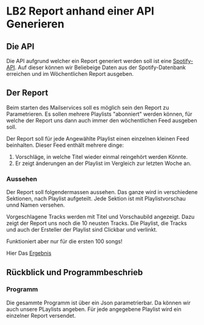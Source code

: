 # LB2 Report anhand einer API Generieren

## Die API

Die API aufgrund welcher ein Report generiert werden soll ist eine [Spotify-API](https://api.spotify.com/v1/). Auf dieser können wir Beliebeige Daten aus der Spotify-Datenbank erreichen und im Wöchentlichen Report ausgeben.

## Der Report

Beim starten des Mailservices soll es möglich sein den Report zu Parametrieren. Es sollen mehrere Playlists "abonniert" werden können, für welche der Report uns dann auch immer den wöchentlichen Feed ausgeben soll.

Der Report soll für jede Angewählte Playlist einen einzelnen kleinen Feed beinhalten. Dieser Feed enthält mehrere dinge:

1. Vorschläge, in welche Titel wieder einmal reingehört werden Könnte.
2. Er zeigt änderungen an der Playlist im Vergleich zur letzten Woche an.

### Aussehen

Der Report soll folgendermassen aussehen. Das ganze wird in verschiedene Sektionen, nach Playlist aufgeteilt. Jede Sektion ist mit Playlistvorschau unnd Namen versehen.

Vorgeschlagene Tracks werden mit Titel und Vorschaubild angezeigt. Dazu zeigt der Report uns noch die 10 neusten Tracks. Die Playlist, die Tracks und auch der Ersteller der Playlist sind Clickbar und verlinkt.

Funktioniert aber nur für die ersten 100 songs!

Hier Das [Ergebnis](PlaylistFeed-r-2022-07-05.pdf)

## Rückblick und Programmbeschrieb

### Programm

Die gesammte Programm ist über ein Json parametrierbar. Da können wir auch unsere PLaylists angeben. Für jede angegebene Playlist wird ein einzelner Report versendet.

